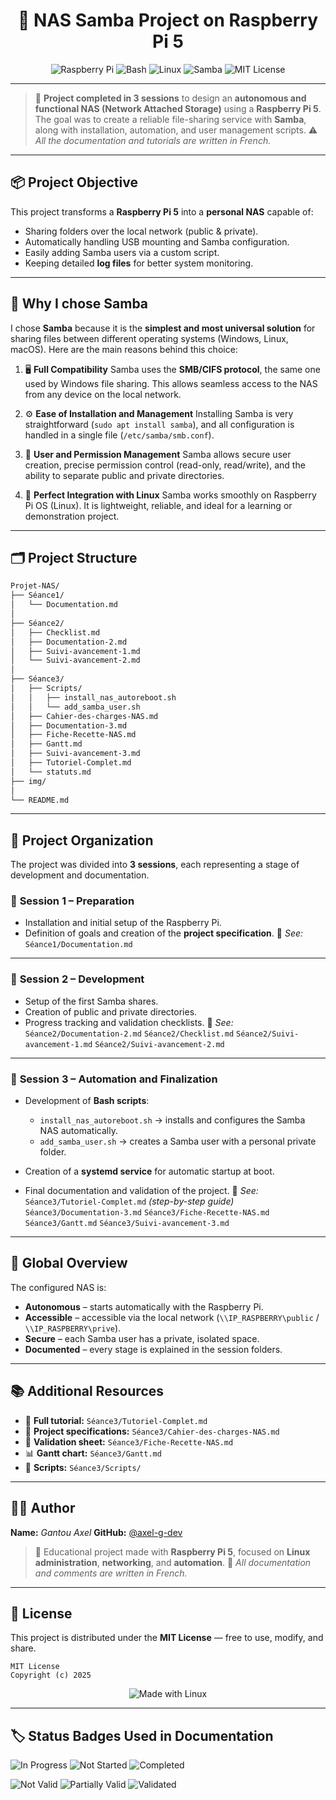 <h1 align="center">🍓 NAS Samba Project on Raspberry Pi 5</h1>

<p align="center">
  <img src="https://img.shields.io/badge/Raspberry%20Pi-5-red?logo=raspberrypi" alt="Raspberry Pi">
  <img src="https://img.shields.io/badge/Bash-Scripting-blue?logo=gnu-bash" alt="Bash">
  <img src="https://img.shields.io/badge/Linux-Automation-green?logo=linux" alt="Linux">
  <img src="https://img.shields.io/badge/Samba-NAS-yellow?logo=samba" alt="Samba">
  <img src="https://img.shields.io/badge/License-MIT-lightgrey" alt="MIT License">
</p>

---

> 🧠 **Project completed in 3 sessions** to design an **autonomous and functional NAS (Network Attached Storage)** using a **Raspberry Pi 5**.
> The goal was to create a reliable file-sharing service with **Samba**, along with installation, automation, and user management scripts.
> ⚠️ *All the documentation and tutorials are written in French.*

---

## 📦 Project Objective

This project transforms a **Raspberry Pi 5** into a **personal NAS** capable of:

* Sharing folders over the local network (public & private).
* Automatically handling USB mounting and Samba configuration.
* Easily adding Samba users via a custom script.
* Keeping detailed **log files** for better system monitoring.

---

## 🧠 Why I chose **Samba**

I chose **Samba** because it is the **simplest and most universal solution** for sharing files between different operating systems (Windows, Linux, macOS).
Here are the main reasons behind this choice:

1. 🖥️ **Full Compatibility**
   Samba uses the **SMB/CIFS protocol**, the same one used by Windows file sharing.
   This allows seamless access to the NAS from any device on the local network.

2. ⚙️ **Ease of Installation and Management**
   Installing Samba is very straightforward (`sudo apt install samba`), and all configuration is handled in a single file (`/etc/samba/smb.conf`).

3. 🔐 **User and Permission Management**
   Samba allows secure user creation, precise permission control (read-only, read/write), and the ability to separate public and private directories.

4. 🔄 **Perfect Integration with Linux**
   Samba works smoothly on Raspberry Pi OS (Linux). It is lightweight, reliable, and ideal for a learning or demonstration project.

---

## 🗂️ Project Structure

```bash
Projet-NAS/
├── Séance1/
│   └── Documentation.md
│
├── Séance2/
│   ├── Checklist.md
│   ├── Documentation-2.md
│   ├── Suivi-avancement-1.md
│   └── Suivi-avancement-2.md
│
├── Séance3/
│   ├── Scripts/
│   │   ├── install_nas_autoreboot.sh
│   │   └── add_samba_user.sh
│   ├── Cahier-des-charges-NAS.md
│   ├── Documentation-3.md
│   ├── Fiche-Recette-NAS.md
│   ├── Gantt.md
│   ├── Suivi-avancement-3.md
│   ├── Tutoriel-Complet.md
│   └── statuts.md
├── img/
│
└── README.md
```

---

## 🧩 Project Organization

The project was divided into **3 sessions**, each representing a stage of development and documentation.

### 🔹 **Session 1 – Preparation**

* Installation and initial setup of the Raspberry Pi.
* Definition of goals and creation of the **project specification**.
  📄 *See:* `Séance1/Documentation.md`

---

### 🔹 **Session 2 – Development**

* Setup of the first Samba shares.
* Creation of public and private directories.
* Progress tracking and validation checklists.
  📄 *See:*
  `Séance2/Documentation-2.md`
  `Séance2/Checklist.md`
  `Séance2/Suivi-avancement-1.md`
  `Séance2/Suivi-avancement-2.md`

---

### 🔹 **Session 3 – Automation and Finalization**

* Development of **Bash scripts**:

  * `install_nas_autoreboot.sh` → installs and configures the Samba NAS automatically.
  * `add_samba_user.sh` → creates a Samba user with a personal private folder.
* Creation of a **systemd service** for automatic startup at boot.
* Final documentation and validation of the project.
  📄 *See:*
  `Séance3/Tutoriel-Complet.md` *(step-by-step guide)*
  `Séance3/Documentation-3.md`
  `Séance3/Fiche-Recette-NAS.md`
  `Séance3/Gantt.md`
  `Séance3/Suivi-avancement-3.md`

---

## 🧰 Global Overview

The configured NAS is:

* **Autonomous** – starts automatically with the Raspberry Pi.
* **Accessible** – accessible via the local network (`\\IP_RASPBERRY\public` / `\\IP_RASPBERRY\prive`).
* **Secure** – each Samba user has a private, isolated space.
* **Documented** – every stage is explained in the session folders.

---

## 📚 Additional Resources

* 📝 **Full tutorial:** `Séance3/Tutoriel-Complet.md`
* 📖 **Project specifications:** `Séance3/Cahier-des-charges-NAS.md`
* 🧾 **Validation sheet:** `Séance3/Fiche-Recette-NAS.md`
* 📊 **Gantt chart:** `Séance3/Gantt.md`
* 🧩 **Scripts:** `Séance3/Scripts/`

---

## 👨‍💻 Author

**Name:** *Gantou Axel*
**GitHub:** [@axel-g-dev](https://github.com/axel-g-dev)

> 🧰 Educational project made with **Raspberry Pi 5**, focused on **Linux administration**, **networking**, and **automation**.
> 📘 *All documentation and comments are written in French.*

---

## 🪪 License

This project is distributed under the **MIT License** — free to use, modify, and share.

```text
MIT License  
Copyright (c) 2025
```

<p align="center">
  <img src="https://img.shields.io/badge/Made%20with-Linux%20%26%20Love-black?logo=linux" alt="Made with Linux">
</p>

---

## 🏷️ Status Badges Used in Documentation

![In Progress](https://img.shields.io/badge/Status-In%20Progress-yellow)
![Not Started](https://img.shields.io/badge/Status-Not%20Started-lightgrey)
![Completed](https://img.shields.io/badge/Status-Completed-brightgreen)

![Not Valid](https://img.shields.io/badge/Status-Not%20Valid-red)
![Partially Valid](https://img.shields.io/badge/Status-Partially%20Valid-lightgrey)
![Validated](https://img.shields.io/badge/Status-Validated-brightgreen)

